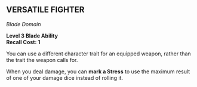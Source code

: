 ## VERSATILE FIGHTER  
_Blade Domain_

**Level 3 Blade Ability**  
**Recall Cost: 1**

You can use a different character trait for an equipped weapon, rather than the trait the weapon calls for.  

When you deal damage, you can **mark a Stress** to use the maximum result of one of your damage dice instead of rolling it.  
